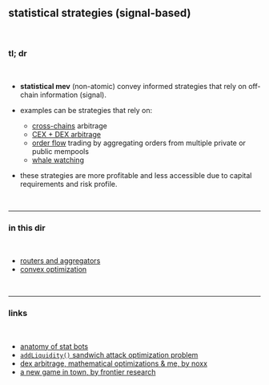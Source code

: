 ## statistical strategies (signal-based)

<br>

### tl; dr

<br>


* **statistical mev** (non-atomic) convey informed strategies that rely on off-chain information (signal). 

* examples can be strategies that rely on:
   - [cross-chains](https://github.com/go-outside-labs/mev-toolkit/tree/main/MEV_searchers/cross_domain_mev) arbitrage
   - [CEX + DEX arbitrage](dex-cefi-arb)
   - [order flow](https://github.com/go-outside-labs/mev-toolkit/tree/main/MEV_searchers/private_order_flows) trading by aggregating orders from multiple private or public mempools
   - [whale watching](https://github.com/go-outside-labs/mev-toolkit/tree/main/MEV_and_trading/whales) 

* these strategies are more profitable and less accessible due to capital requirements and risk profile.



<br>

----

### in this dir

<br>


* [routers and aggregators](aggregators)
* [convex optimization](convex_optimization)



<br>

---

### links

<br>

* [anatomy of stat bots](https://github.com/go-outside-labs/mev-toolkit/blob/main/MEV_searchers/bots/stat-arbers.md)
* [`addLiquidity()` sandwich attack optimization problem](https://mirror.xyz/0xc19565163aFdEe3783FC970E4Bd0275B11848d34/oTdSfZEBdp9WPCNaKqDKCkuDJ9neR2UISc_5mMjZKYU)
* [dex arbitrage, mathematical optimizations & me, by noxx](https://noxx.substack.com/p/dex-arbitrage-mathematical-optimisations)
* [a new game in town, by frontier research](https://frontier.tech/a-new-game-in-town)
